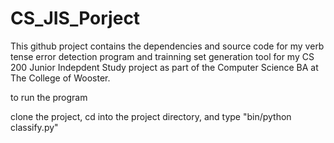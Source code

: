 # CS_JIS_Porject
This github project contains the dependencies and source code for my verb tense error detection program and trainning set generation tool for my CS 200 Junior Indepdent Study project as part of the Computer Science BA at The College of Wooster.


to run the program

clone the project, cd into the project directory, and type "bin/python classify.py"
